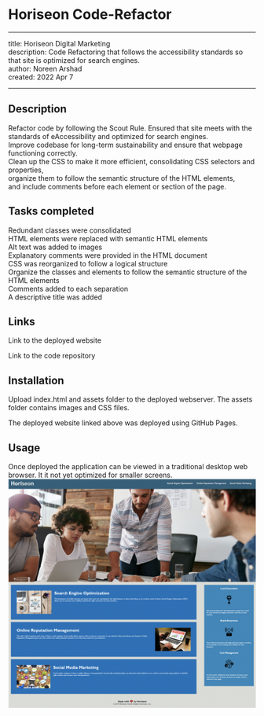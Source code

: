 # Horiseon Code-Refactor
---
title: Horiseon Digital Marketing <br />
description: Code Refactoring that follows the accessibility standards so that site is optimized for search engines.<br />
author: Noreen Arshad<br />
created:  2022 Apr 7

---

## Description 

Refactor code by following the Scout Rule. Ensured that site meets with the standards of eAccessibility and optimized for search engines. <br />
Improve codebase for long-term sustainability and ensure that webpage functioning correctly.<br />
Clean up the CSS to make it more efficient, consolidating CSS selectors and properties, <br />
organize them to follow the semantic structure of the HTML elements, <br />
and include comments before each element or section of the page.

## Tasks completed

Redundant classes were consolidated <br />
HTML elements were replaced with semantic HTML elements <br />
Alt text was added to images<br />
Explanatory comments were provided in the HTML document<br />
CSS was reorganized to follow a logical structure<br />
Organize the classes and elements to follow the semantic structure of the HTML elements<br />
Comments added to   each separation<br />
A descriptive title was added<br />

## Links

Link to the deployed website

Link to the code repository

## Installation

Upload index.html and assets folder to the deployed webserver. The assets folder contains images and CSS files.<br />

The deployed website linked above was deployed using GitHub Pages.<br />

## Usage
Once deployed the application can be viewed in a traditional desktop web browser. It it not yet optimized for smaller screens.
![Alt text](https://github.com/noori36/Code-Refactor/blob/main/assets/images/Horiseon%20Digital%20Marketing.png?raw=true "Optional Title")
